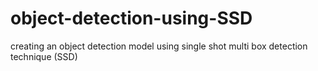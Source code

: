 # object-detection-using-SSD
creating an object detection model using single shot multi box detection technique (SSD)
